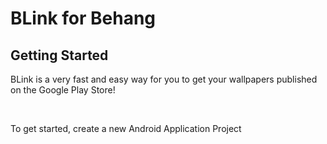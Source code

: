 <h1>BLink for Behang</h1>
<h2>Getting Started</h2>
<p>BLink is a very fast and easy way for you to get your wallpapers published on the Google Play Store!</p><br>
<p>To get started, create a new Android Application Project</p>